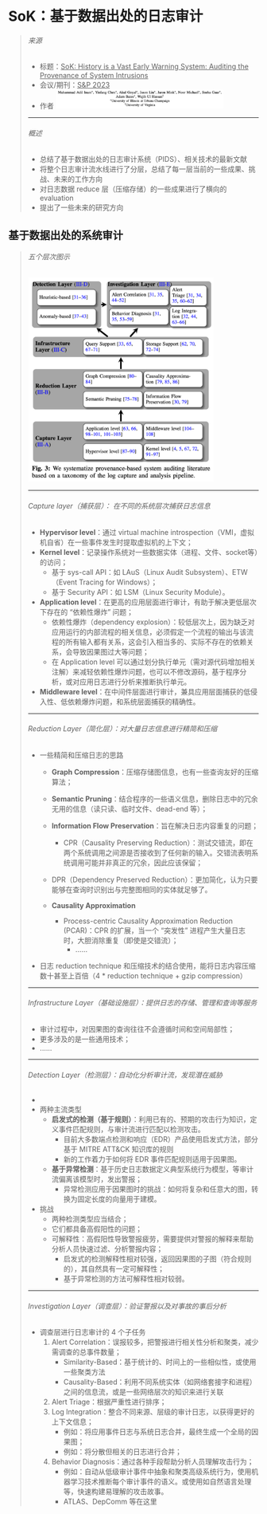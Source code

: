 # SoK：基于数据出处的日志审计

> ###### 来源
>
> - 标题：<u>SoK: History is a Vast Early Warning System: Auditing the Provenance of System Intrusions</u>
> - 会议/期刊：<u>S&P 2023</u>
> - 作者
>     <left><img src="all_Attachments/image-20231030182903780.png" alt="image-20231030182903780" style="zoom:33%;" />
>
> ---
>
> ###### 概述
>
> - 总结了基于数据出处的日志审计系统（PIDS）、相关技术的最新文献
> - 将整个日志审计流水线进行了分层，总结了每一层当前的一些成果、挑战、未来的工作方向
> - 对日志数据 reduce 层（压缩存储）的一些成果进行了横向的 evaluation
> - 提出了一些未来的研究方向

## 基于数据出处的系统审计

> ###### 五个层次图示
>
> <left><img src="all_Attachments/image-20231010172850310.png" alt="image-20231010172850310" style="zoom: 40%;" />
>
> ---
>
> ###### Capture layer（捕获层）： 在不同的系统层次捕获日志信息
>
> - **Hypervisor level**：通过 virtual machine introspection（VMI，虚拟机自省）在一些事件发生时提取虚拟机的上下文；
> - **Kernel level**：记录操作系统对一些数据实体（进程、文件、socket等）的访问；
>     - 基于 sys-call API：如 LAuS（Linux Audit Subsystem）、ETW（Event Tracing for Windows）；
>     - 基于 Security API：如 LSM（Linux Security Module）。
> - **Application level**：在更高的应用层面进行审计，有助于解决更低层次下存在的 “依赖性爆炸” 问题；
>     - 依赖性爆炸（dependency explosion）：较低层次上，因为缺乏对应用运行的内部流程的相关信息，必须假定一个流程的输出与该流程的所有输入都有关系，这会引入相当多的、实际不存在的依赖关系，会导致因果图过大等问题；
>     - 在 Application level 可以通过划分执行单元（需对源代码增加相关注解）来减轻依赖性爆炸问题，也可以不修改源码，基于程序分析，或对应用日志进行分析来推断执行单元。
> - **Middleware level**：在中间件层面进行审计，兼具应用层面捕获的低侵入性、低依赖爆炸问题，和系统层面捕获的精确性。
>
> ---
>
> ###### Reduction Layer（简化层）：对大量日志信息进行精简和压缩
>
> - 一些精简和压缩日志的思路
>
>     - **Graph Compression**：压缩存储图信息，也有一些查询友好的压缩算法；
>
>     - **Semantic Pruning**：结合程序的一些语义信息，删除日志中的冗余无用的信息（读只读、临时文件、dead-end 等）；
>
>     - **Information Flow Preservation**：旨在解决日志内容重复的问题；
>         - CPR（Causality Preserving Reduction）：测试交错流，即在两个系统调用之间源是否接收到了任何新的输入。交错流表明系统调用可能并非真正的冗余，因此应该保留；
>     - DPR（Dependency Preserved Reduction）：更加简化，认为只要能够在查询时识别出与完整图相同的实体就足够了。
>     - **Causality Approximation**
>         - Process-centric Causality Approximation Reduction (PCAR)：CPR 的扩展，当一个 “突发性” 进程产生大量日志时，大胆消除重复（即使是交错流）；
>             - ......
>
> - 日志 reduction technique 和压缩技术的结合使用，能将日志内容压缩数十甚至上百倍（4 \* reduction technique \+ gzip compression）
>
> ---
>
> ###### Infrastructure Layer（基础设施层）：提供日志的存储、管理和查询等服务
>
> - 审计过程中，对因果图的查询往往不会遵循时间和空间局部性；
> - 更多涉及的是一些通用技术；
> - ......
>
> ---
>
> ###### Detection Layer（检测层）：自动化分析审计流，发现潜在威胁
>
> - 
> - 两种主流类型
>     - **启发式的检测（基于规则）**：利用已有的、预期的攻击行为知识，定义事件匹配规则，与审计流进行匹配以检测攻击。
>         - 目前大多数端点检测和响应（EDR）产品使用启发式方法，部分基于 MITRE ATT&CK 知识库的规则
>         - 新的工作着力于如何将 EDR 事件匹配规则适用于因果图。
>     - **基于异常检测**：基于历史日志数据定义典型系统行为模型，等审计流偏离该模型时，发出警报；
>         - 异常检测应用于因果图时的挑战：如何将复杂和任意大的图，转换为固定长度的向量用于建模。
> - 挑战
>     - 两种检测类型应当结合；
>     - 它们都具备高假阳性的问题；
>     - 可解释性：高假阳性导致警报疲劳，需要提供对警报的解释来帮助分析人员快速过滤、分析警报内容；
>         - 启发式的检测解释性相对较强，返回因果图的子图（符合规则的），其自然具有一定可解释性；
>         - 基于异常检测的方法可解释性相对较弱。
>
> ---
>
> ###### Investigation Layer（调查层）：验证警报以及对事故的事后分析
>
> - 调查层进行日志审计的 4 个子任务
>     1. Alert Correlation：误报较多，把警报进行相关性分析和聚类，减少需调查的总事件数量；
>         - Similarity-Based：基于统计的、时间上的一些相似性，或使用一些聚类方法
>         - Causality-Based：利用不同系统实体（如网络套接字和进程）之间的信息流，或是一些网络层次的知识来进行关联
>     2. Alert Triage：根据严重性进行排序；
>     3. Log Integration：整合不同来源、层级的审计日志，以获得更好的上下文信息；
>         - 例如：将应用事件日志与系统日志合并，最终生成一个全局的因果图；
>         - 例如：将分散但相关的日志进行合并；
>     4. Behavior Diagnosis：通过各种手段帮助分析人员理解攻击行为；
>         - 例如：自动从低级审计事件中抽象和聚类高级系统行为，使用机器学习技术推断每个审计事件的语义。或使用如自然语言处理等，快速构建易理解的攻击故事。
>         - ATLAS、DepComm 等在这里